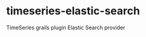 timeseries-elastic-search
=========================

TimeSeries grails plugin Elastic Search provider
